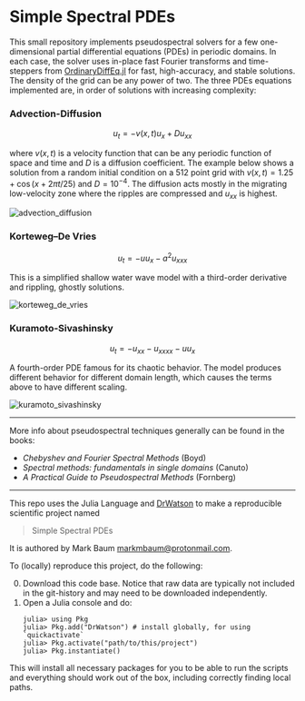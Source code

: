 
# Simple Spectral PDEs

This small repository implements pseudospectral solvers for a few one-dimensional partial differential equations (PDEs) in periodic domains. In each case, the solver uses in-place fast Fourier transforms and time-steppers from [OrdinaryDiffEq.jl](https://diffeq.sciml.ai/stable/solvers/ode_solve/) for fast, high-accuracy, and stable solutions. The density of the grid can be any power of two. The three PDEs equations implemented are, in order of solutions with increasing complexity:

### Advection-Diffusion

$$ u_t = -v(x,t)u_x + D u_{xx} $$

where $v(x,t)$ is a velocity function that can be any periodic function of space and time and $D$ is a diffusion coefficient. The example below shows a solution from a random initial condition on a 512 point grid with $v(x,t)=1.25 + \cos(x + 2 \pi t/25)$ and $D=10^{-4}$. The diffusion acts mostly in the migrating low-velocity zone where the ripples are compressed and $u_{xx}$ is highest.

![advection_diffusion](mov/advection_diffusion.gif)

### Korteweg–De Vries 

$$ u_t = -u u_x - a^2u_{xxx} $$

This is a simplified shallow water wave model with a third-order derivative and rippling, ghostly solutions.

![korteweg_de_vries](mov/korteweg_de_vries.gif)

### Kuramoto-Sivashinsky

$$ u_t = -u_{xx} - u_{xxxx} - u u_{x} $$

A fourth-order PDE famous for its chaotic behavior. The model produces different behavior for different domain length, which causes the terms above to have different scaling.

![kuramoto_sivashinsky](mov/kuramoto_sivashinsky.gif)

--------

More info about pseudospectral techniques generally can be found in the books:
* *Chebyshev and Fourier Spectral Methods* (Boyd)
* *Spectral methods: fundamentals in single domains* (Canuto)
* *A Practical Guide to Pseudospectral Methods* (Fornberg)

--------

This repo uses the Julia Language and [DrWatson](https://juliadynamics.github.io/DrWatson.jl/stable/)
to make a reproducible scientific project named
> Simple Spectral PDEs

It is authored by Mark Baum <markmbaum@protonmail.com>.

To (locally) reproduce this project, do the following:

0. Download this code base. Notice that raw data are typically not included in the git-history and may need to be downloaded independently.
1. Open a Julia console and do:
   ```
   julia> using Pkg
   julia> Pkg.add("DrWatson") # install globally, for using `quickactivate`
   julia> Pkg.activate("path/to/this/project")
   julia> Pkg.instantiate()
   ```

This will install all necessary packages for you to be able to run the scripts and everything should work out of the box, including correctly finding local paths.
